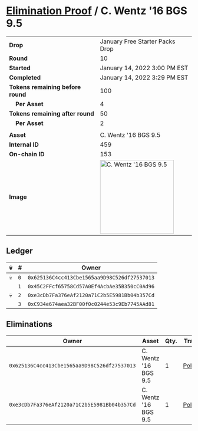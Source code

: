 # [Elimination Proof](./readme.md) / C. Wentz &#039;16 BGS 9.5

|||
|---|---|
| **Drop** | January Free Starter Packs Drop |
| **Round** | 10 |
| **Started** | January 14, 2022 3:00 PM EST |
| **Completed** | January 14, 2022 3:29 PM EST |
| **Tokens remaining before round** | 100 |
| **&nbsp;&nbsp;&nbsp;&nbsp;Per Asset** | 4 |
| **Tokens remaining after round** | 50 |
| **&nbsp;&nbsp;&nbsp;&nbsp;Per Asset** | 2 |
| | |
| **Asset** | C. Wentz &#039;16 BGS 9.5 |
| **Internal ID** | 459 |
| **On-chain ID** | 153 |
| **Image** | <img src="https://tcdn.blokpax.com/954504e8-1ac6-46ac-92d9-d00a19b0575e/d4291df7eb48e686ad068c8017de9f1c8a141da4fd290813f8dd8e4b259f8b17.png" height="200" alt="C. Wentz &#039;16 BGS 9.5" /> |

## Ledger

| 💀 | # | Owner |
| --- | --- | --- |
| 💀 | `0` | `0x625136C4cc413Cbe1565aa9D98C526df27537013` |
|  | `1` | `0x45C2FFcf65758Cd57A0Ef4AcbAe35B350cC0Ad96` |
| 💀 | `2` | `0xe3cDb7Fa376eAf2120a71C2b5E5981Bb04b357Cd` |
|  | `3` | `0xC934e674aea32BF00f0c0244e53c9Eb7745AAd81` |


## Eliminations

| Owner | Asset | Qty. | Transaction |
| --- | --- | --- | --- |
| `0x625136C4cc413Cbe1565aa9D98C526df27537013` | C. Wentz '16 BGS 9.5 | 1 | [Polygonscan](https://polygonscan.com/tx/0x7b1686d6d222c67dd18ad51686ff1719557ac27fc4599b6dfa171537e8a8490e) |
| `0xe3cDb7Fa376eAf2120a71C2b5E5981Bb04b357Cd` | C. Wentz '16 BGS 9.5 | 1 | [Polygonscan](https://polygonscan.com/tx/0xbfc3fe50520cf91383f0a7ee6e180cfadcccaea372b011240ed64cee7839ee31) |
